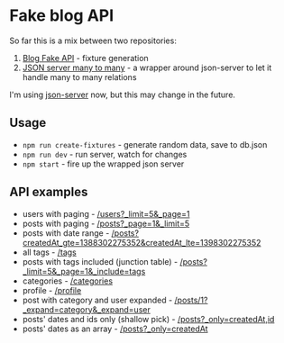 # Fake blog API

So far this is a mix between two repositories:

1. [Blog Fake API](https://github.com/matheusazzi/blog-fake-api) - fixture generation
2. [JSON server many to many](https://github.com/jimschubert/json-server-many-to-many) -
   a wrapper around json-server to let it handle many to many relations

I'm using [json-server](https://github.com/typicode/json-server) now,
but this may change in the future.

## Usage

- `npm run create-fixtures` - generate random data, save to db.json
- `npm run dev` - run server, watch for changes
- `npm start` - fire up the wrapped json server

## API examples

- users with paging -
  [/users?_limit=5&_page=1](http://localhost:3000/users?_limit=5&_page=1)
- posts with paging -
  [/posts?_page=1&_limit=5](http://localhost:3000/posts?_page=1&_limit=5)
- posts with date range -
  [/posts?createdAt_gte=1388302275352&createdAt_lte=1398302275352](http://localhost:3000/posts?createdAt_gte=1388302275352&createdAt_lte=1398302275352)
- all tags -
  [/tags](http://localhost:3000/tags)
- posts with tags included (junction table) -
  [/posts?_limit=5&_page=1&_include=tags](http://localhost:3000/posts?_limit=5&_page=1&_include=tags)
- categories -
  [/categories](http://localhost:3000/categories)
- profile -
  [/profile](http://localhost:3000/profile)
- post with category and user expanded -
  [/posts/1?_expand=category&_expand=user](http://localhost:3000/posts/1?_expand=category&_expand=user)
- posts' dates and ids only (shallow pick) -
  [/posts?_only=createdAt,id](http://localhost:3000/posts?_only=createdAt,id)
- posts' dates as an array -
  [/posts?_only=createdAt](http://localhost:3000/posts?_only=createdAt)

